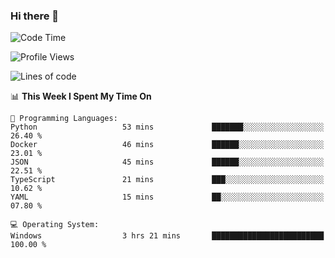 ### Hi there 👋
<!--START_SECTION:waka-->
![Code Time](http://img.shields.io/badge/Code%20Time-183%20hrs-blue)

![Profile Views](http://img.shields.io/badge/Profile%20Views-0-blue)

![Lines of code](https://img.shields.io/badge/From%20Hello%20World%20I%27ve%20Written-955.7%20thousand%20lines%20of%20code-blue)

📊 **This Week I Spent My Time On** 

```text
💬 Programming Languages: 
Python                   53 mins             ███████░░░░░░░░░░░░░░░░░░   26.40 % 
Docker                   46 mins             ██████░░░░░░░░░░░░░░░░░░░   23.01 % 
JSON                     45 mins             ██████░░░░░░░░░░░░░░░░░░░   22.51 % 
TypeScript               21 mins             ███░░░░░░░░░░░░░░░░░░░░░░   10.62 % 
YAML                     15 mins             ██░░░░░░░░░░░░░░░░░░░░░░░   07.80 % 

💻 Operating System: 
Windows                  3 hrs 21 mins       █████████████████████████   100.00 % 
```


<!--END_SECTION:waka-->
<!--
**AnimeruFR/AnimeruFR** is a ✨ _special_ ✨ repository because its `README.md` (this file) appears on your GitHub profile.

Here are some ideas to get you started:

- 🔭 I’m currently working on ...
- 🌱 I’m currently learning ...
- 👯 I’m looking to collaborate on ...
- 🤔 I’m looking for help with ...
- 💬 Ask me about ...
- 📫 How to reach me: ...
- 😄 Pronouns: ...
- ⚡ Fun fact: ...
-->

